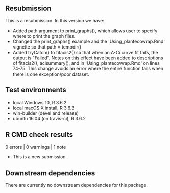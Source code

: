 ## Resubmission
This is a resubmission. In this version we have:
* Added path argument to print_graphs(), which allows user to specify where to
print the graph files.
* Changed the print_graphs() example and the 'Using_plantecowrap.Rmd' vignette
so that path = tempdir()
* Added tryCatch() to fitacis2() so that when an A-Ci curve fit fails, the
output is "Failed". Notes on this effect have been added to descriptions of
fitacis2(), acisummary(), and in 'Using_plantecowrap.Rmd' on lines 74-75. This
change avoids an error where the entire function fails when there is one
exception/poor dataset.

## Test environments
* local Windows 10, R 3.6.2
* local macOS X install, R 3.6.3
* win-builder (devel and release)
* ubuntu 16.04 (on travis-ci), R 3.6.2

## R CMD check results
0 errors | 0 warnings | 1 note
* This is a new submission.

## Downstream dependencies
There are currently no downstream dependencies for this package.